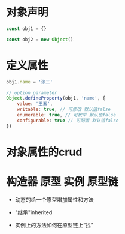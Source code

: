 # 对象声明

  ```js
  const obj1 = {}

  const obj2 = new Object()
  ```

# 定义属性

 ```js
 obj1.name = '张三'
 
 // option parameter
 Object.defineProperty(obj1, 'name', {
     value: '王五',
     writable: true, // 可修改 默认值false
     enumerable: true, // 可枚举 默认值false
     configurable: true // 可配置 默认值false
 })
 ```

# 对象属性的crud


# 构造器 原型 实例 原型链

 - 动态的给一个原型增加属性和方法

 - "继承"inherited

 - 实例上的方法如何在原型链上“找”